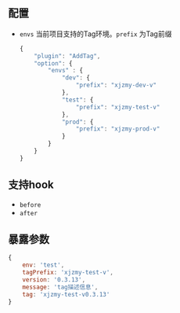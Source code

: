 ## 配置

- `envs` 当前项目支持的Tag环境。`prefix` 为Tag前缀 

    ```js
    {
        "plugin": "AddTag",
        "option": {
            "envs" : {
                "dev": {
                    "prefix": "xjzmy-dev-v"
                },
                "test": {
                    "prefix": "xjzmy-test-v"
                },
                "prod": {
                    "prefix": "xjzmy-prod-v"
                }
            }
        }
    }
    ```


## 支持hook

- `before`
- `after`

## 暴露参数

```js
{
    env: 'test',
    tagPrefix: 'xjzmy-test-v',
    version: '0.3.13',
    message: 'tag描述信息',
    tag: 'xjzmy-test-v0.3.13'
}
```
